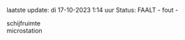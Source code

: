 laatste update: 
di 17-10-2023  1:14   uur 
Status: FAALT - fout - 
<div class="service R">schijfruimte</div><div class="service Y">microstation</div>